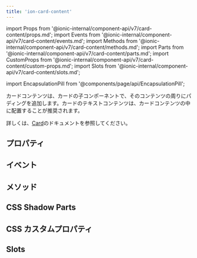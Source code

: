```yaml
---
title: 'ion-card-content'
---
```


import Props from '@ionic-internal/component-api/v7/card-content/props.md';
import Events from '@ionic-internal/component-api/v7/card-content/events.md';
import Methods from '@ionic-internal/component-api/v7/card-content/methods.md';
import Parts from '@ionic-internal/component-api/v7/card-content/parts.md';
import CustomProps from '@ionic-internal/component-api/v7/card-content/custom-props.md';
import Slots from '@ionic-internal/component-api/v7/card-content/slots.md';

import EncapsulationPill from '@components/page/api/EncapsulationPill';

カードコンテンツは、カードの子コンポーネントで、そのコンテンツの周りにパディングを追加します。カードのテキストコンテンツは、カードコンテンツの中に配置することが推奨されます。

詳しくは、[Card](./card)のドキュメントを参照してください。

## プロパティ

<Props />

## イベント

<Events />

## メソッド

<Methods />

## CSS Shadow Parts

<Parts />

## CSS カスタムプロパティ

<CustomProps />

## Slots

<Slots />
